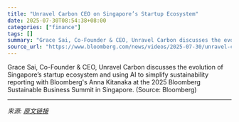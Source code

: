 ```yaml
---
title: "Unravel Carbon CEO on Singapore’s Startup Ecosystem"
date: 2025-07-30T08:54:38+08:00
categories: ["finance"]
tags: []
summary: "Grace Sai, Co-Founder & CEO, Unravel Carbon discusses the evolution of Singapore’s startup ecosystem and using AI to simplify sustainability reporting with Bloomberg's Anna Kitanaka at the 2025 Bloomb"
source_url: "https://www.bloomberg.com/news/videos/2025-07-30/unravel-carbon-ceo-on-singapore-s-startup-ecosystem-video"
---
```


Grace Sai, Co-Founder & CEO, Unravel Carbon discusses the evolution of Singapore’s startup ecosystem and using AI to simplify sustainability reporting with Bloomberg's Anna Kitanaka at the 2025 Bloomberg Sustainable Business Summit in Singapore. (Source: Bloomberg)

---

*来源: [原文链接](https://www.bloomberg.com/news/videos/2025-07-30/unravel-carbon-ceo-on-singapore-s-startup-ecosystem-video)*

